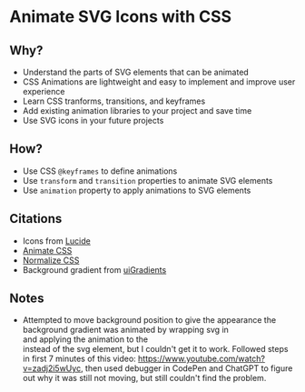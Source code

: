 # Animate SVG Icons with CSS

## Why? 
* Understand the parts of SVG elements that can be animated
* CSS Animations are lightweight and easy to implement and improve user experience
* Learn CSS tranforms, transitions, and keyframes
* Add existing animation libraries to your project and save time
* Use SVG icons in your future projects

## How?
* Use CSS `@keyframes` to define animations
* Use `transform` and `transition` properties to animate SVG elements
* Use `animation` property to apply animations to SVG elements

## Citations
* Icons from [Lucide](https://lucide.dev/)
* [Animate CSS](https://daneden.github.io/animate.css/)
* [Normalize CSS](https://necolas.github.io/normalize.css/)
* Background gradient from [uiGradients](https://uigradients.com/#Dusk)

## Notes
* Attempted to move background position to give the appearance the background gradient was animated by wrapping svg in <div> and applying the animation to the <div> instead of the svg element, but I couldn't get it to work. Followed steps in first 7 minutes of this video: https://www.youtube.com/watch?v=zadj2i5wUyc, then used debugger in CodePen and ChatGPT to figure out why it was still not moving, but still couldn't find the problem. 
